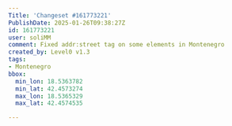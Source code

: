 ```yaml
---
Title: 'Changeset #161773221'
PublishDate: 2025-01-26T09:38:27Z
id: 161773221
user: soliMM
comment: Fixed addr:street tag on some elements in Montenegro
created_by: Level0 v1.3
tags:
- Montenegro
bbox:
  min_lon: 18.5363782
  min_lat: 42.4573274
  max_lon: 18.5365329
  max_lat: 42.4574535

---
```


